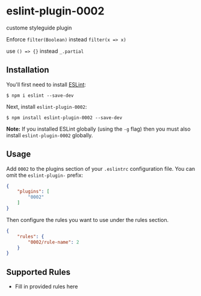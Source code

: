 # eslint-plugin-0002

custome styleguide plugin

Enforce  `filter(Boolean)` instead `filter(x => x)`

use `() => {}` instead `_.partial`

## Installation

You'll first need to install [ESLint](http://eslint.org):

```
$ npm i eslint --save-dev
```

Next, install `eslint-plugin-0002`:

```
$ npm install eslint-plugin-0002 --save-dev
```

**Note:** If you installed ESLint globally (using the `-g` flag) then you must also install `eslint-plugin-0002` globally.

## Usage

Add `0002` to the plugins section of your `.eslintrc` configuration file. You can omit the `eslint-plugin-` prefix:

```json
{
    "plugins": [
        "0002"
    ]
}
```


Then configure the rules you want to use under the rules section.

```json
{
    "rules": {
        "0002/rule-name": 2
    }
}
```

## Supported Rules

* Fill in provided rules here





